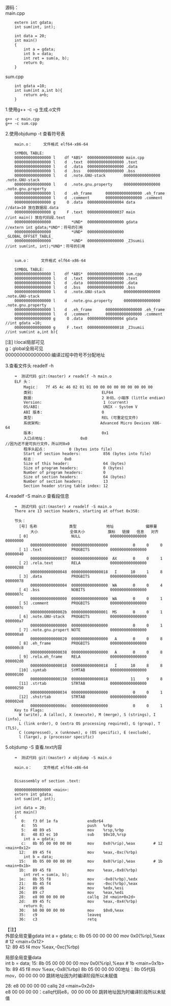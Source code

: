 源码：  
main.cpp 

        extern int gdata;
        int sum(int, int);

        int data = 20;
        int main()
        {
            int a = gdata;
            int b = data;
            int ret = sum(a, b);
            return 0;
        }

sum.cpp  

        int gdata =10;
        int sum(int a,int b){
            return a+b;
        }

1.使用g++ -c -g 生成.o文件  

    g++ -c main.cpp
    g++ -c sum.cpp 

2.使用objdump -t 查看符号表 

        main.o：     文件格式 elf64-x86-64

        SYMBOL TABLE:
        0000000000000000 l    df *ABS*  0000000000000000 main.cpp
        0000000000000000 l    d  .text  0000000000000000 .text
        0000000000000000 l    d  .data  0000000000000000 .data
        0000000000000000 l    d  .bss   0000000000000000 .bss
        0000000000000000 l    d  .note.GNU-stack        0000000000000000 .note.GNU-stack
        0000000000000000 l    d  .note.gnu.property     0000000000000000 .note.gnu.property
        0000000000000000 l    d  .eh_frame      0000000000000000 .eh_frame
        0000000000000000 l    d  .comment       0000000000000000 .comment
        0000000000000000 g     O .data  0000000000000004 data                                   //data=10 放在数据段.data 
        0000000000000000 g     F .text  0000000000000037 main                                   //int main() 放在代码段.text
        0000000000000000         *UND*  0000000000000000 gdata                                  //extern int gdata;*UND*：符号的引用
        0000000000000000         *UND*  0000000000000000 _GLOBAL_OFFSET_TABLE_                  
        0000000000000000         *UND*  0000000000000000 _Z3sumii                               //int sum(int, int);*UND*：符号的引用


        sum.o：     文件格式 elf64-x86-64

        SYMBOL TABLE:
        0000000000000000 l    df *ABS*  0000000000000000 sum.cpp
        0000000000000000 l    d  .text  0000000000000000 .text
        0000000000000000 l    d  .data  0000000000000000 .data
        0000000000000000 l    d  .bss   0000000000000000 .bss
        0000000000000000 l    d  .note.GNU-stack        0000000000000000 .note.GNU-stack
        0000000000000000 l    d  .note.gnu.property     0000000000000000 .note.gnu.property
        0000000000000000 l    d  .eh_frame      0000000000000000 .eh_frame
        0000000000000000 l    d  .comment       0000000000000000 .comment
        0000000000000000 g     O .data  0000000000000004 gdata                                  //int gdata =10;  
        0000000000000000 g     F .text  0000000000000018 _Z3sumii                               //int sum(int a,int b){

[注] 
l:local局部可见  
g：global全局可见   
0000000000000000:编译过程中符号不分配地址  


3.查看文件头 readelf -h  


        ➜  测试代码 git:(master) ✗ readelf -h main.o 
        ELF 头：
            Magic：   7f 45 4c 46 02 01 01 00 00 00 00 00 00 00 00 00 
            类别:                              ELF64
            数据:                              2 补码，小端序 (little endian)
            Version:                           1 (current)
            OS/ABI:                            UNIX - System V
            ABI 版本:                          0
            类型:                              REL (可重定位文件)
            系统架构:                          Advanced Micro Devices X86-64
            版本:                              0x1
            入口点地址：               0x0                                                      //因为还不是可执行文件，所以时0x0 
            程序头起点：          0 (bytes into file)
            Start of section headers:          856 (bytes into file)
            标志：             0x0
            Size of this header:               64 (bytes)
            Size of program headers:           0 (bytes)
            Number of program headers:         0
            Size of section headers:           64 (bytes)
            Number of section headers:         13
            Section header string table index: 12

4.readelf -S main.o 查看段信息

        ➜  测试代码 git:(master) ✗ readelf -S main.o 
        There are 13 section headers, starting at offset 0x358:

        节头：
          [号] 名称              类型             地址              偏移量
               大小              全体大小          旗标   链接   信息   对齐
          [ 0]                   NULL             0000000000000000  00000000
               0000000000000000  0000000000000000           0     0     0
          [ 1] .text             PROGBITS         0000000000000000  00000040
               0000000000000037  0000000000000000  AX       0     0     1
          [ 2] .rela.text        RELA             0000000000000000  00000288
               0000000000000048  0000000000000018   I      10     1     8
          [ 3] .data             PROGBITS         0000000000000000  00000078
               0000000000000004  0000000000000000  WA       0     0     4
          [ 4] .bss              NOBITS           0000000000000000  0000007c
               0000000000000000  0000000000000000  WA       0     0     1
          [ 5] .comment          PROGBITS         0000000000000000  0000007c
               000000000000002b  0000000000000001  MS       0     0     1
          [ 6] .note.GNU-stack   PROGBITS         0000000000000000  000000a7
               0000000000000000  0000000000000000           0     0     1
          [ 7] .note.gnu.propert NOTE             0000000000000000  000000a8
               0000000000000020  0000000000000000   A       0     0     8
          [ 8] .eh_frame         PROGBITS         0000000000000000  000000c8
               0000000000000038  0000000000000000   A       0     0     8
          [ 9] .rela.eh_frame    RELA             0000000000000000  000002d0
               0000000000000018  0000000000000018   I      10     8     8
          [10] .symtab           SYMTAB           0000000000000000  00000100
               0000000000000150  0000000000000018          11     9     8
          [11] .strtab           STRTAB           0000000000000000  00000250
               0000000000000034  0000000000000000           0     0     1
          [12] .shstrtab         STRTAB           0000000000000000  000002e8
               000000000000006c  0000000000000000           0     0     1
        Key to Flags:
          W (write), A (alloc), X (execute), M (merge), S (strings), I (info),
          L (link order), O (extra OS processing required), G (group), T (TLS),
          C (compressed), x (unknown), o (OS specific), E (exclude),
          l (large), p (processor specific)



5.objdump -S 查看.text内容  

        ➜  测试代码 git:(master) ✗ objdump -S main.o 

        main.o：     文件格式 elf64-x86-64


        Disassembly of section .text:

        0000000000000000 <main>:
        extern int gdata;
        int sum(int, int);

        int data = 20;
        int main()
        {
           0:   f3 0f 1e fa             endbr64 
           4:   55                      push   %rbp
           5:   48 89 e5                mov    %rsp,%rbp
           8:   48 83 ec 10             sub    $0x10,%rsp
            int a = gdata;
           c:   8b 05 00 00 00 00       mov    0x0(%rip),%eax        # 12 <main+0x12>   
          12:   89 45 f4                mov    %eax,-0xc(%rbp)
            int b = data;
          15:   8b 05 00 00 00 00       mov    0x0(%rip),%eax        # 1b <main+0x1b>
          1b:   89 45 f8                mov    %eax,-0x8(%rbp)
            int ret = sum(a, b);
          1e:   8b 55 f8                mov    -0x8(%rbp),%edx
          21:   8b 45 f4                mov    -0xc(%rbp),%eax
          24:   89 d6                   mov    %edx,%esi
          26:   89 c7                   mov    %eax,%edi
          28:   e8 00 00 00 00          callq  2d <main+0x2d>
          2d:   89 45 fc                mov    %eax,-0x4(%rbp)
            return 0;
          30:   b8 00 00 00 00          mov    $0x0,%eax
          35:   c9                      leaveq 
          36:   c3                      retq 

【注】  
外部全局变量gdata
int a = gdata;
c:   8b 05 00 00 00 00       mov    0x0(%rip),%eax        # 12 <main+0x12>   
12:   89 45 f4                mov    %eax,-0xc(%rbp)

局部全局变量data  
int b = data;
15:   8b 05 00 00 00 00       mov    0x0(%rip),%eax        # 1b <main+0x1b>
1b:   89 45 f8                mov    %eax,-0x8(%rbp)
8b 05 00 00 00 00地址：8b 05代码mov，00 00 00 00 跳转地址因为时编译阶段所以未赋值


28:   e8 00 00 00 00          callq  2d <main+0x2d>  
e8 00 00 00 00：callq代码e8，00 00 00 00 跳转地址因为时编译阶段所以未赋值  

